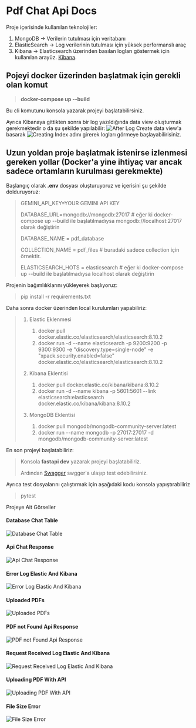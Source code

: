 # Pdf Chat Api Docs

Proje içerisinde kullanılan teknolojiler:
1. MongoDB -> Verilerin tutulması için veritabanı
2. ElasticSearch -> Log verilerinin tutulması için yüksek performanslı araç
3. Kibana -> Elasticsearch üzerinden basılan logları göstermek için kullanılan arayüz. [Kibana](http://localhost:5601/app/discover#/ "Kibana Ui").

## Pojeyi docker üzerinden başlatmak için gerekli olan komut
> **docker-compose up --build**

Bu cli komutunu konsola yazarak projeyi başlatabilirsiniz.

Ayrıca Kibanaya gittikten sonra bir log yazıldığında data view oluşturmak gerekmektedir o da şu şekilde yapılabilir:
![After Log](images/log_basildiktan_sonra.png)
Create data view'a basarak
![Creating](images/data_view_olusturma_sekli_kibana.png)
Index adını girerek logları görmeye başlayabilirisiniz.

## Uzun yoldan proje başlatmak istenirse izlenmesi gereken yollar (Docker'a yine ihtiyaç var ancak sadece ortamların kurulması gerekmekte)

Başlangıç olarak **.env** dosyası oluşturuyoruz ve içerisini şu şekilde dolduruyoruz:
>GEMINI_API_KEY=YOUR GEMINI API KEY
>
>DATABASE_URL=mongodb://mongodb:27017 # eğer ki docker-compose up --build ile başlatılmadıysa mongodb://localhost:27017 olarak değiştirin
> 
>DATABASE_NAME = pdf_database
> 
>COLLECTION_NAME = pdf_files # buradaki sadece collection için örnektir.
> 
> ELASTICSEARCH_HOTS = elasticsearch # eğer ki docker-compose up --build ile başlatılmadıysa localhost olarak değiştirin


Projenin bağımlılıklarını yükleyerek başlıyoruz:
>pip install -r requirements.txt

Daha sonra docker üzerinden local kurulumları yapabiliriz:
> 1. Elastic Eklenmesi
> 
>    1. docker pull docker.elastic.co/elasticsearch/elasticsearch:8.10.2
>    2. docker run -d --name elasticsearch -p 9200:9200 -p 9300:9300 -e "discovery.type=single-node" -e "xpack.security.enabled=false" docker.elastic.co/elasticsearch/elasticsearch:8.10.2
> 
> 2. Kibana Eklentisi
>    1. docker pull docker.elastic.co/kibana/kibana:8.10.2
>    2. docker run -d --name kibana -p 5601:5601 --link elasticsearch:elasticsearch docker.elastic.co/kibana/kibana:8.10.2
> 
>  3. MongoDB Eklentisi
>     1. docker pull mongodb/mongodb-community-server:latest
>     2. docker run --name mongodb -p 27017:27017 -d mongodb/mongodb-community-server:latest

En son projeyi başlatabiliriz:
> Konsola **fastapi dev** yazarak projeyi başlatabiliriz.
> 
> Ardından [Swagger](http://127.0.0.1:8000/docs#/ "Projenin api dokümanı") swgger'a ulaşıp test edebilirsiniz.

Ayrıca test dosyalarını çalıştırmak için aşağıdaki kodu konsola yapıştırabiliriz
> pytest

Projeye Ait Görseller
#### Database Chat Table
![Database Chat Table](images/chat_db.png)
#### Api Chat Response
![Api Chat Response](images/chat_response.png)
#### Error Log Elastic And Kibana
![Error Log Elastic And Kibana](images/error_log.png)
#### Uploaded PDFs
![Uploaded PDFs](images/pdf_mongo.png)
#### PDF not Found Api Response
![PDF not Found Api Response](images/pdf_not_found.png)
#### Request Received Log Elastic And Kibana
![Request Received Log Elastic And Kibana](images/request_received_log.png)
#### Uploading PDF With API
![Uploading PDF With API](images/upload_pdf.png)
#### File Size Error
![File Size Error](images/file_size_error.png)